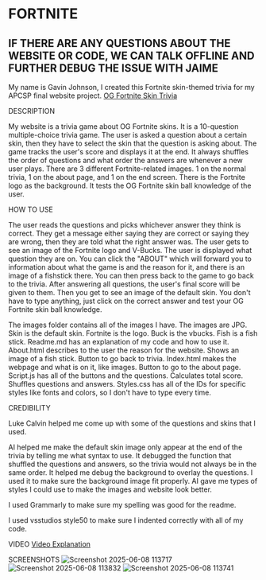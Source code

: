 # FORTNITE
## IF THERE ARE ANY QUESTIONS ABOUT THE WEBSITE OR CODE, WE CAN TALK OFFLINE AND FURTHER DEBUG THE ISSUE WITH JAIME

My name is Gavin Johnson, I created this Fortnite skin-themed trivia for my APCSP final website project.
[OG Fortnite Skin Trivia](https://gavinj876.github.io/fortnite/)

DESCRIPTION

My website is a trivia game about OG Fortnite skins. It is a 10-question multiple-choice trivia game. The user is asked a question about a certain skin, then they have to select the skin that the question is asking about. The game tracks the user's score and displays it at the end. It always shuffles the order of questions and what order the answers are whenever a new user plays. There are 3 different Fortnite-related images. 1 on the normal trivia, 1 on the about page, and 1 on the end screen. There is the Fortnite logo as the background. It tests the OG Fortnite skin ball knowledge of the user.

HOW TO USE

The user reads the questions and picks whichever answer they think is correct. They get a message either saying they are correct or saying they are wrong, then they are told what the right answer was. The user gets to see an image of the Fortnite logo and V-Bucks. The user is displayed what question they are on. You can click the "ABOUT" which will forward you to information about what the game is and the reason for it, and there is an image of a fishstick there. You can then press back to the game to go back to the trivia. After answering all questions, the user's final score will be given to them. Then you get to see an image of the default skin. You don't have to type anything, just click on the correct answer and test your OG Fortnite skin ball knowledge.

The images folder contains all of the images I have. The images are JPG. Skin is the default skin. Fortnite is the logo. Buck is the vbucks. Fish is a fish stick.
Readme.md has an explanation of my code and how to use it.
About.html describes to the user the reason for the website. Shows an image of a fish stick. Button to go back to trivia.
Index.html makes the webpage and what is on it, like images. Button to go to the about page.
Script.js has all of the buttons and the questions. Calculates total score. Shuffles questions and answers.
Styles.css has all of the IDs for specific styles like fonts and colors, so I don't have to type every time.

CREDIBILITY

Luke Calvin helped me come up with some of the questions and skins that I used.

AI helped me make the default skin image only appear at the end of the trivia by telling me what syntax to use. It debugged the function that shuffled the questions and answers, so the trivia would not always be in the same order. It helped me debug the background to overlay the questions. I used it to make sure the background image fit properly. AI gave me types of styles I could use to make the images and website look better.

I used Grammarly to make sure my spelling was good for the readme.

I used vsstudios style50 to make sure I indented correctly with all of my code.

VIDEO
[Video Explanation](https://www.youtube.com/playlist?list=PL83ulfLtHQQwVVsganiX-_dayidMJqEPr)

SCREENSHOTS
![Screenshot 2025-06-08 113717](https://github.com/user-attachments/assets/c624ed47-339b-4dc9-a264-bb10fd25abf5)
![Screenshot 2025-06-08 113832](https://github.com/user-attachments/assets/81710d6f-7e49-4b56-b026-2e74482a2a27)
![Screenshot 2025-06-08 113741](https://github.com/user-attachments/assets/3d4fdec7-e484-4757-bcf1-0149f2443452)
